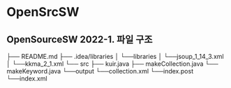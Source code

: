 # OpenSrcSW
OpenSourceSW 2022-1.
파일 구조
-------------------
├── README.md
├── .idea/libraries
│ └──libraries
│   └──jsoup_1_14_3.xml
│   └──kkma_2_1.xml
└── src
  ├── kuir.java
  ├── makeCollection.java
  └── makeKeyword.java
└──output
  └──collection.xml
  └──index.post
  └──index.xml
